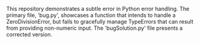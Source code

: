 This repository demonstrates a subtle error in Python error handling.  The primary file, 'bug.py', showcases a function that intends to handle a ZeroDivisionError, but fails to gracefully manage TypeErrors that can result from providing non-numeric input. The 'bugSolution.py' file presents a corrected version.